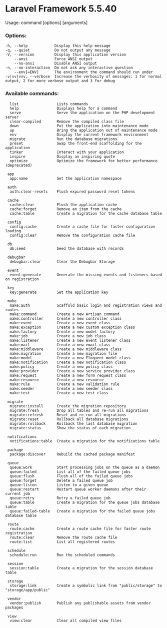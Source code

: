 # Laravel Framework 5.5.40

Usage:
  command [options] [arguments]

### Options:
	-h, --help            Display this help message
	-q, --quiet           Do not output any message
	-V, --version         Display this application version
	    --ansi            Force ANSI output
	    --no-ansi         Disable ANSI output
	-n, --no-interaction  Do not ask any interactive question
	    --env[=ENV]       The environment the command should run under
	-v|vv|vvv, --verbose  Increase the verbosity of messages: 1 for normal output, 2 for more verbose output and 3 for debug

### Available commands:
	  list                 Lists commands
	  help                 Displays help for a command
	  serve                Serve the application on the PHP development server
	  clear-compiled       Remove the compiled class file
	  down                 Put the application into maintenance mode
	  up                   Bring the application out of maintenance mode
	  env                  Display the current framework environment
	  migrate              Run the database migrations
	  preset               Swap the front-end scaffolding for the application
	  tinker               Interact with your application
	  inspire              Display an inspiring quote
	  optimize             Optimize the framework for better performance (deprecated)

	 app
	  app:name             Set the application namespace

	 auth
	  auth:clear-resets    Flush expired password reset tokens

	 cache
	  cache:clear          Flush the application cache
	  cache:forget         Remove an item from the cache
	  cache:table          Create a migration for the cache database table

	 config
	  config:cache         Create a cache file for faster configuration loading
	  config:clear         Remove the configuration cache file

	 db
	  db:seed              Seed the database with records

	 debugbar
	  debugbar:clear       Clear the Debugbar Storage

	 event
	  event:generate       Generate the missing events and listeners based on registration

	 key
	  key:generate         Set the application key

	 make
	  make:auth            Scaffold basic login and registration views and routes
	  make:command         Create a new Artisan command
	  make:controller      Create a new controller class
	  make:event           Create a new event class
	  make:exception       Create a new custom exception class
	  make:factory         Create a new model factory
	  make:job             Create a new job class
	  make:listener        Create a new event listener class
	  make:mail            Create a new email class
	  make:middleware      Create a new middleware class
	  make:migration       Create a new migration file
	  make:model           Create a new Eloquent model class
	  make:notification    Create a new notification class
	  make:policy          Create a new policy class
	  make:provider        Create a new service provider class
	  make:request         Create a new form request class
	  make:resource        Create a new resource
	  make:rule            Create a new validation rule
	  make:seeder          Create a new seeder class
	  make:test            Create a new test class

	 migrate
	  migrate:install      Create the migration repository
	  migrate:fresh        Drop all tables and re-run all migrations
	  migrate:refresh      Reset and re-run all migrations
	  migrate:reset        Rollback all database migrations
	  migrate:rollback     Rollback the last database migration
	  migrate:status       Show the status of each migration

	 notifications
	  notifications:table  Create a migration for the notifications table

	 package
	  package:discover     Rebuild the cached package manifest

	 queue
	  queue:work           Start processing jobs on the queue as a daemon
	  queue:failed         List all of the failed queue jobs
	  queue:flush          Flush all of the failed queue jobs
	  queue:forget         Delete a failed queue job
	  queue:listen         Listen to a given queue
	  queue:restart        Restart queue worker daemons after their current job
	  queue:retry          Retry a failed queue job
	  queue:table          Create a migration for the queue jobs database table
	  queue:failed-table   Create a migration for the failed queue jobs database table

	 route
	  route:cache          Create a route cache file for faster route registration
	  route:clear          Remove the route cache file
	  route:list           List all registered routes

	 schedule
	  schedule:run         Run the scheduled commands

	 session
	  session:table        Create a migration for the session database table

	 storage
	  storage:link         Create a symbolic link from "public/storage" to "storage/app/public"

	 vendor
	  vendor:publish       Publish any publishable assets from vendor packages

	 view
	  view:clear           Clear all compiled view files
